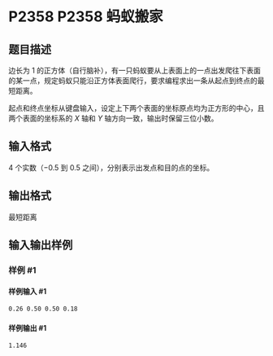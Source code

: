 # P2358 P2358 蚂蚁搬家

## 题目描述

边长为 $1$ 的正方体（自行脑补），有一只蚂蚁要从上表面上的一点出发爬往下表面的某一点，规定蚂蚁只能沿正方体表面爬行，要求编程求出一条从起点到终点的最短距离。

起点和终点坐标从键盘输入，设定上下两个表面的坐标原点均为正方形的中心，且两个表面的坐标系的 $X$ 轴和 $Y$ 轴方向一致，输出时保留三位小数。

## 输入格式

$4$ 个实数（$-0.5$ 到 $0.5$ 之间），分别表示出发点和目的点的坐标。

## 输出格式

最短距离


## 输入输出样例

### 样例 #1

#### 样例输入 #1

```
0.26 0.50 0.50 0.18
```

#### 样例输出 #1

```
1.146
```
